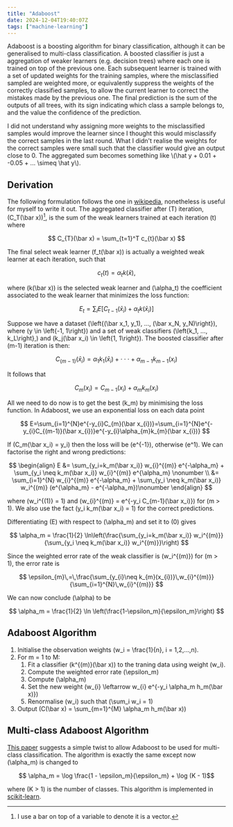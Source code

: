 ```yaml
---
title: "Adaboost"
date: 2024-12-04T19:40:07Z
tags: ["machine-learning"]
---
```

Adaboost is a boosting algorithm for binary classification, although it can be
generalised to multi-class classification. A boosted classifier is just a
aggregation of weaker learners (e.g. decision trees) where each one is trained
on top of the previous one. Each subsequent learner is trained with a set of
updated weights for the training samples, where the misclassified sampled are
weighted more, or equivalently suppress the weights of the correctly classified
samples, to allow the current learner to correct the mistakes made by the
previous one. The final prediction is the sum of the outputs of all trees, with
its sign indicating which class a sample belongs to, and the value the
confidence of the prediction.

<div class="math">
I did not understand why assigning more weights to the misclassified samples
would improve the learner since I thought this would misclassify the correct
samples in the last round. What I didn't realise the weights for the correct
samples were small such that the classifier would give an output close to 0.
The aggregated sum becomes something like
\(\hat y + 0.01 + -0.05 + ... \simeq \hat y\).
</div>

## Derivation

The following formulation follows the one in
[wikipedia](https://en.wikipedia.org/wiki/AdaBoost), nonetheless is useful for
myself to write it out. The aggregated classifier after \(T\) iteration,
\(C_T(\bar x)\)[^1], is the sum of the weak learners trained at each iteration
\(t\) where

$$ C_{T}(\bar x) = \sum_{t=1}^T c_{t}(\bar x) $$

The final select weak learner \(f_t(\bar x)\) is actually a weighted weak
learner at each iteration, such that

$$ c_t(t) = \alpha_t k(\bar x), $$

where \(k(\bar x)\) is the selected weak learner and \(\alpha_t\) the
coefficient associated to the weak learner that minimizes the loss function:

$$ E_t = \sum_i E[C_{t-1}(\bar x_i) + \alpha_t k(\bar x_i)] $$

Suppose we have a dataset
\(\left\{(\bar x_1, y_1), ..., (\bar x_N, y_N)\right\}\),
where \(y \in \left\{-1, 1\right\}\)
and a set of weak classifiers \(\left\{k_1, ..., k_L\right\},\)
and \(k_j(\bar x_i) \in \left\{1, 1\right\}\).
The boosted classifier after \(m-1\) iteration is then:

$$ C_{(m-1)}(\bar x_{i})=\alpha_{1}k_{1}(\bar x_{i})+\cdot\cdot\cdot+\alpha_{m-1}k_{m-1}(x_{i}) $$

It follows that

$$ C_m(x_i) = C_{m-1}(x_i) + \alpha_m k_m (x_i) $$

All we need to do now is to get the best \(k_m\) by minimising the loss
function. In Adaboost, we use an exponential loss on each data point

$$ E=\sum_{i=1}^{N}e^{-y_{i}C_{m}(\bar x_{i})}=\sum_{i=1}^{N}e^{-y_{i}C_{(m-1)}(\bar x_{i})}e^{-y_{i}\alpha_{m}k_{m}(\bar x_{i})} $$

If \(C_m(\bar x_i) = y_i\) then the loss will be \(e^{-1}\), otherwise \(e^1\).
We can factorise the right and wrong predictions:

$$
\begin{align}
E &= \sum_{y_i=k_m(\bar x_i)} w_{i}^{(m)} e^{-\alpha_m} + \sum_{y_i \neq k_m(\bar x_i)} w_{i}^{(m)} e^{\alpha_m} \nonumber \\
  &= \sum_{i=1}^{N} w_{i}^{(m)} e^{-\alpha_m} + \sum_{y_i \neq k_m(\bar x_i)} w_i^{(m)} (e^{\alpha_m} - e^{-\alpha_m})\nonumber
\end{align}
$$

where \(w_i^{(1)} = 1\) and \(w_{i}^{(m)} = e^{-y_i C_{m-1}(\bar x_i)}\) for \(m > 1\).
We also use the fact \(y_i k_m(\bar x_i) = 1\) for the correct predictions.

Differentiating \(E\) with respect to \(\alpha_m\) and set it to \(0\) gives

$$ \alpha_m = \frac{1}{2} \ln\left(\frac{\sum_{y_i=k_m(\bar x_i)} w_i^{(m)}}{\sum_{y_i \neq k_m(\bar x_i)} w_i^{(m)}}\right) $$

Since the weighted error rate of the weak classifier is \(w_i^{(m)}\) for \(m > 1\), the error rate is

$$ \epsilon_{m}\,=\,\frac{\sum_{y_{i}\neq k_{m}(x_{i})}\,w_{i}^{(m)}}{\sum_{i=1}^{N}\,w_{i}^{(m)}} $$

We can now conclude \(\alpha\) to be

$$ \alpha_m = \frac{1}{2} \ln \left(\frac{1-\epsilon_m}{\epsilon_m}\right) $$


## Adaboost Algorithm

1. Initialise the observation weights \(w_i = \frac{1}{n}, i = 1,2,...,n\).
2. For m = 1 to M:
    1. Fit a classifier \(k^{(m)}(\bar x)\) to the traning data using weight \(w_i\).
    2. Compute the weighted error rate \(\epsilon_m\)
    3. Compute \(\alpha_m\)
    4. Set the new weight \(w_{i} \leftarrow w_{i} e^{-y_i \alpha_m h_m(\bar x)}\)
    5. Renormalise \(w_i\) such that \(\sum_i w_i = 1\)
3. Output \(C(\bar x) = \sum_{m=1}^{M} \alpha_m h_m(\bar x)\)


## Multi-class Adaboost Algorithm
[This paper](https://hastie.su.domains/Papers/samme.pdf) suggests a simple twist to allow Adaboost to be used for multi-class classification.
The algorithm is exactly the same except now \(\alpha_m\) is changed to

$$ \alpha_m = \log \frac{1 - \epsilon_m}{\epsilon_m} + \log (K - 1)$$

where \(K > 1\) is the number of classes. This algorithm is implemented in [scikit-learn](https://scikit-learn.org/stable/auto_examples/ensemble/plot_adaboost_multiclass.html).

[^1]: I use a bar on top of a variable to denote it is a vector.
